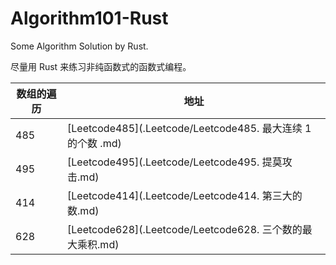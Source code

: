 # Algorithm101-Rust
Some Algorithm Solution by Rust.

尽量用 Rust 来练习非纯函数式的函数式编程。



| 数组的遍历 | 地址                                                        |
| ---------- | ----------------------------------------------------------- |
| 485        | [Leetcode485](.Leetcode/Leetcode485. 最大连续 1 的个数 .md) |
| 495        | [Leetcode495](.Leetcode/Leetcode495. 提莫攻击.md)           |
| 414        | [Leetcode414](.Leetcode/Leetcode414. 第三大的数.md)         |
| 628        | [Leetcode628](.Leetcode/Leetcode628. 三个数的最大乘积.md)   |
